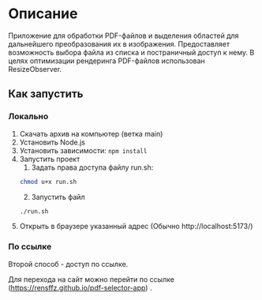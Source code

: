 # Описание

Приложение для обработки PDF-файлов и выделения областей для дальнейшего преобразования их в изображения. 
Предоставляет возможность выбора файла из списка и постраничный доступ к нему. 
В целях оптимизации рендеринга PDF-файлов использован ResizeObserver.

## Как запустить
### Локально
1. Скачать архив на компьютер (ветка main)
2. Установить Node.js
3. Установить зависимости: ```npm install```
4. Запустить проект
    1. Задать права доступа файлу run.sh:
    ```zsh
    chmod u+x run.sh
    ```
    2. Запустить файл
    ```zsh
    ./run.sh
    ```
5. Открыть в браузере указанный адрес (Обычно http://localhost:5173/)

### По ссылке
Второй способ - доступ по ссылке. 

Для перехода на сайт можно перейти по ссылке (https://rensffz.github.io/pdf-selector-app) .

